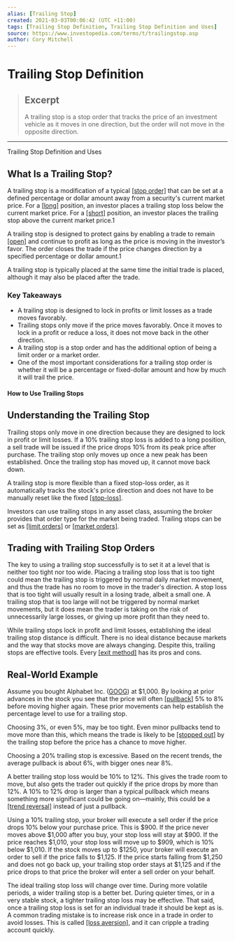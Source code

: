 ```yaml
---
alias: [Trailing Stop]
created: 2021-03-03T00:06:42 (UTC +11:00)
tags: [Trailing Stop Definition, Trailing Stop Definition and Uses]
source: https://www.investopedia.com/terms/t/trailingstop.asp
author: Cory Mitchell
---
```


# Trailing Stop Definition

> ## Excerpt
> A trailing stop is a stop order that tracks the price of an investment vehicle as it moves in one direction, but the order will not move in the opposite direction.

---

Trailing Stop Definition and Uses
## What Is a Trailing Stop?

A trailing stop is a modification of a typical [[stop order]](https://www.investopedia.com/terms/s/stoporder.asp) that can be set at a defined percentage or dollar amount away from a security's current market price. For a [[long]](https://www.investopedia.com/terms/l/long.asp) position, an investor places a trailing stop loss below the current market price. For a [[short]](https://www.investopedia.com/terms/s/short.asp) position, an investor places the trailing stop above the current market price.1

A trailing stop is designed to protect gains by enabling a trade to remain [[open]](https://www.investopedia.com/terms/o/open-position.asp) and continue to profit as long as the price is moving in the investor’s favor. The order closes the trade if the price changes direction by a specified percentage or dollar amount.1

A trailing stop is typically placed at the same time the initial trade is placed, although it may also be placed after the trade.

### Key Takeaways

-   A trailing stop is designed to lock in profits or limit losses as a trade moves favorably.
-   Trailing stops only move if the price moves favorably. Once it moves to lock in a profit or reduce a loss, it does not move back in the other direction.
-   A trailing stop is a stop order and has the additional option of being a limit order or a market order.
-   One of the most important considerations for a trailing stop order is whether it will be a percentage or fixed-dollar amount and how by much it will trail the price.

#### How to Use Trailing Stops

## Understanding the Trailing Stop

Trailing stops only move in one direction because they are designed to lock in profit or limit losses. If a 10% trailing stop loss is added to a long position, a sell trade will be issued if the price drops 10% from its peak price after purchase. The trailing stop only moves up once a new peak has been established. Once the trailing stop has moved up, it cannot move back down.

A trailing stop is more flexible than a fixed stop-loss order, as it automatically tracks the stock's price direction and does not have to be manually reset like the fixed [[stop-loss]](https://www.investopedia.com/terms/s/stop-lossorder.asp).

Investors can use trailing stops in any asset class, assuming the broker provides that order type for the market being traded. Trailing stops can be set as [[limit orders]](https://www.investopedia.com/terms/l/limitorder.asp) or [[market orders]](https://www.investopedia.com/terms/m/marketorder.asp).

## Trading with Trailing Stop Orders

The key to using a trailing stop successfully is to set it at a level that is neither too tight nor too wide. Placing a trailing stop loss that is too tight could mean the trailing stop is triggered by normal daily market movement, and thus the trade has no room to move in the trader's direction. A stop loss that is too tight will usually result in a losing trade, albeit a small one. A trailing stop that is too large will not be triggered by normal market movements, but it does mean the trader is taking on the risk of unnecessarily large losses, or giving up more profit than they need to.

While trailing stops lock in profit and limit losses, establishing the ideal trailing stop distance is difficult. There is no ideal distance because markets and the way that stocks move are always changing. Despite this, trailing stops are effective tools. Every [[exit method]](https://www.investopedia.com/terms/e/exitstrategy.asp) has its pros and cons.

## Real-World Example

Assume you bought Alphabet Inc. ([GOOG](https://www.investopedia.com/markets/quote?tvwidgetsymbol=goog)) at $1,000. By looking at prior advances in the stock you see that the price will often [[pullback]](https://www.investopedia.com/terms/p/pullback.asp) 5% to 8% before moving higher again. These prior movements can help establish the percentage level to use for a trailing stop.

Choosing 3%, or even 5%, may be too tight. Even minor pullbacks tend to move more than this, which means the trade is likely to be [[stopped out]](https://www.investopedia.com/terms/s/stoppedout.asp) by the trailing stop before the price has a chance to move higher.

Choosing a 20% trailing stop is excessive. Based on the recent trends, the average pullback is about 6%, with bigger ones near 8%.

A better trailing stop loss would be 10% to 12%. This gives the trade room to move, but also gets the trader out quickly if the price drops by more than 12%. A 10% to 12% drop is larger than a typical pullback which means something more significant could be going on—mainly, this could be a [[trend reversal]](https://www.investopedia.com/terms/r/reversal.asp) instead of just a pullback.

Using a 10% trailing stop, your broker will execute a sell order if the price drops 10% below your purchase price. This is $900. If the price never moves above $1,000 after you buy, your stop loss will stay at $900. If the price reaches $1,010, your stop loss will move up to $909, which is 10% below $1,010. If the stock moves up to $1250, your broker will execute an order to sell if the price falls to $1,125. If the price starts falling from $1,250 and does not go back up, your trailing stop order stays at $1,125 and if the price drops to that price the broker will enter a sell order on your behalf.

The ideal trailing stop loss will change over time. During more volatile periods, a wider trailing stop is a better bet. During quieter times, or in a very stable stock, a tighter trailing stop loss may be effective. That said, once a trailing stop loss is set for an individual trade it should be kept as is. A common trading mistake is to increase risk once in a trade in order to avoid losses. This is called [[loss aversion]](https://www.investopedia.com/terms/l/loss-psychology.asp), and it can cripple a trading account quickly.
